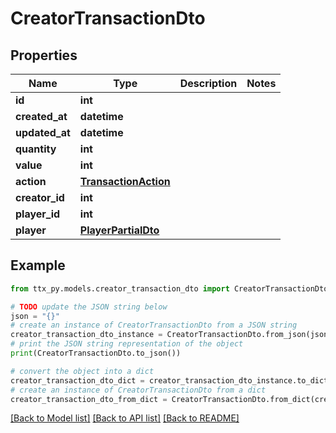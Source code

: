 # CreatorTransactionDto


## Properties

Name | Type | Description | Notes
------------ | ------------- | ------------- | -------------
**id** | **int** |  | 
**created_at** | **datetime** |  | 
**updated_at** | **datetime** |  | 
**quantity** | **int** |  | 
**value** | **int** |  | 
**action** | [**TransactionAction**](TransactionAction.md) |  | 
**creator_id** | **int** |  | 
**player_id** | **int** |  | 
**player** | [**PlayerPartialDto**](PlayerPartialDto.md) |  | 

## Example

```python
from ttx_py.models.creator_transaction_dto import CreatorTransactionDto

# TODO update the JSON string below
json = "{}"
# create an instance of CreatorTransactionDto from a JSON string
creator_transaction_dto_instance = CreatorTransactionDto.from_json(json)
# print the JSON string representation of the object
print(CreatorTransactionDto.to_json())

# convert the object into a dict
creator_transaction_dto_dict = creator_transaction_dto_instance.to_dict()
# create an instance of CreatorTransactionDto from a dict
creator_transaction_dto_from_dict = CreatorTransactionDto.from_dict(creator_transaction_dto_dict)
```
[[Back to Model list]](../README.md#documentation-for-models) [[Back to API list]](../README.md#documentation-for-api-endpoints) [[Back to README]](../README.md)


